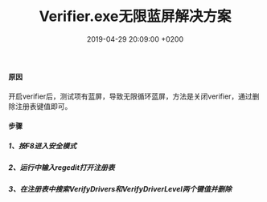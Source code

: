 ﻿---
layout: post
title:  "Verifier.exe无限蓝屏解决方案"
date:   2019-04-29 20:09:00 +0200
categories: Driver
---
#### 原因  
开启verifier后，测试项有蓝屏，导致无限循环蓝屏，方法是关闭verifier，通过删除注册表键值即可。  
#### 步骤    
##### 1、按F8进入安全模式  
##### 2、运行中输入regedit打开注册表   
##### 3、在注册表中搜索VerifyDrivers和VerifyDriverLevel两个键值并删除
